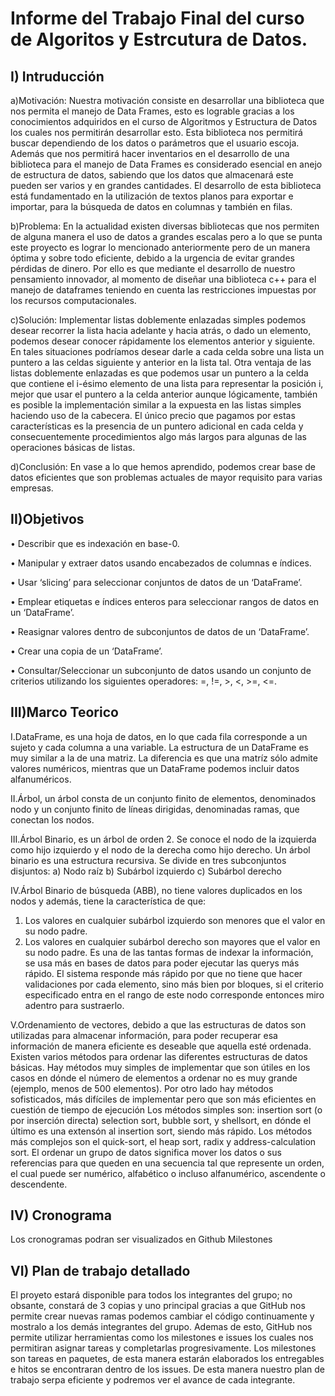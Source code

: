 Informe del Trabajo Final del curso de Algoritos y Estrcutura de Datos.
=======================================================================

I) Intruducción
---------------
a)Motivación:
Nuestra motivación consiste en desarrollar una biblioteca que nos permita el manejo de Data Frames, esto es lograble gracias a los conocimientos adquiridos en el curso de Algoritmos y Estructura de Datos los cuales nos permitirán desarrollar esto. Esta biblioteca nos permitirá buscar dependiendo de los datos o parámetros que el usuario escoja. Además que nos permitirá hacer inventarios en el desarrollo de una biblioteca para el manejo de Data Frames es considerado esencial en anejo de estructura de datos, sabiendo que los datos que almacenará este pueden ser varios y en grandes cantidades. El desarrollo de esta biblioteca está fundamentado en la utilización de textos planos para exportar e importar, para la búsqueda de datos en columnas y también en filas.

b)Problema:
En la actualidad existen diversas bibliotecas que nos permiten de alguna manera el uso de datos a grandes escalas pero a lo que se punta este proyecto es lograr lo mencionado anteriormente pero de un manera óptima y sobre todo eficiente, debido a la urgencia de evitar grandes pérdidas de dinero. Por ello es que mediante el desarrollo de nuestro pensamiento innovador, al momento de diseñar una biblioteca c++ para el manejo de dataframes teniendo en cuenta las restricciones impuestas por los recursos computacionales.

c)Solución:
Implementar listas doblemente enlazadas simples podemos desear recorrer la lista hacia adelante y hacia atrás, o dado un elemento, podemos desear conocer rápidamente los elementos anterior y siguiente. En tales situaciones podríamos desear darle a cada celda sobre una lista un puntero a las celdas siguiente y anterior en la lista tal. Otra ventaja de las listas doblemente enlazadas es que podemos usar un puntero a la celda que contiene el i-ésimo elemento de una lista para representar la posición i, mejor que usar el puntero a la celda anterior aunque lógicamente, también es posible la implementación similar a la expuesta en las listas simples haciendo uso de la cabecera. El único precio que pagamos por estas características es la presencia de un puntero adicional en cada celda y consecuentemente procedimientos algo más largos para algunas de las operaciones básicas de listas.

d)Conclusión:
En vase a lo que hemos aprendido, podemos crear base de datos eficientes que son problemas actuales de mayor requisito para varias empresas.

II)Objetivos
------------
•	Describir que es indexación en base-0.

•	Manipular y extraer datos usando encabezados de columnas e índices.

•	Usar ‘slicing’ para seleccionar conjuntos de datos de un ‘DataFrame’.

•	Emplear etiquetas e índices enteros para seleccionar rangos de datos en un ‘DataFrame’.

•	Reasignar valores dentro de subconjuntos de datos de un ‘DataFrame’.

•	Crear una copia de un ‘DataFrame’.

•	Consultar/Seleccionar un subconjunto de datos usando un conjunto de criterios utilizando los siguientes operadores: =, !=, >, <, >=, <=.


III)Marco Teorico
-----------------
I.DataFrame, es una hoja de datos, en lo que cada fila corresponde a un sujeto y cada columna a una variable. La estructura de un DataFrame es muy similar a la de una matriz. La diferencia es que una matríz sólo admite valores numéricos, mientras que un DataFrame podemos incluir datos alfanuméricos.

II.Árbol, un árbol consta de un conjunto finito de elementos, denominados nodo y un conjunto finito de líneas dirigidas, denominadas ramas, que conectan los nodos.

III.Árbol Binario, es un árbol de orden 2. Se conoce el nodo de la izquierda como hijo izquierdo y el nodo de la derecha como hijo derecho. Un árbol binario es una estructura recursiva. Se divide en tres subconjuntos disjuntos:
a)	Nodo raíz
b)	Subárbol izquierdo
c)	Subárbol derecho
       
IV.Árbol Binario de búsqueda (ABB), no tiene valores duplicados en los nodos y además, tiene la característica de que:
1.	Los valores en cualquier subárbol izquierdo son menores que el valor en su nodo padre.
2.	Los valores en cualquier subárbol derecho son mayores que el valor en su nodo padre.
Es una de las tantas formas de indexar la información, se usa más en bases de datos para poder ejecutar las querys más rápido.
El sistema responde más rápido por que no tiene que hacer validaciones por cada elemento, sino más bien por bloques, si el criterio especificado entra en el rango de este nodo corresponde entonces miro adentro para sustraerlo.

V.Ordenamiento de vectores, debido a que las estructuras de datos son utilizadas para almacenar información, para poder recuperar esa información de manera eficiente es deseable que aquella esté ordenada. Existen varios métodos para ordenar las diferentes estructuras de datos básicas.
Hay métodos muy simples de implementar que son útiles en los casos en dónde el número de elementos a ordenar no es muy grande (ejemplo, menos de 500 elementos). Por otro lado hay métodos sofisticados, más difíciles de implementar pero que son más eficientes en cuestión de tiempo de ejecución
Los métodos simples son: insertion sort (o por inserción directa) selection sort, bubble sort, y shellsort, en dónde el último es una extensón al insertion sort, siendo más rápido. Los métodos más complejos son el quick-sort, el heap sort, radix y address-calculation sort. El ordenar un grupo de datos significa mover los datos o sus referencias para que queden en una secuencia tal que represente un orden, el cual puede ser numérico, alfabético o incluso alfanumérico, ascendente o descendente.


IV) Cronograma
---------------
Los cronogramas podran ser visualizados en Github Milestones

VI) Plan de trabajo detallado
-----------------------------
El proyeto estará disponible para todos los integrantes del grupo; no obsante, constará de 3 copias y uno principal gracias a que GitHub nos permite crear nuevas ramas podemos cambiar el código continuamente y mostralo a los demás integrantes del grupo. Ademas de esto, GitHub nos permite utilizar herramientas como los milestones e issues los cuales nos permitiran asignar tareas y completarlas progresivamente. Los milestones son tareas en paquetes, de esta manera estarán elaborados los entregables e hitos se encontraran dentro de los issues. De esta manera nuestro plan de trabajo serpa eficiente y podremos ver el avance de cada integrante.











